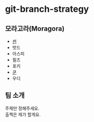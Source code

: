 # git-branch-strategy

## 모라고라(Moragora)
- [썬](sun.md)
- 밧드
- 아스피
- 필즈
- 포키
- [쿤](kun.md)
- 우디

## 팀 소개
주제만 정해주세요.  
출첵은 제가 할게요.  
